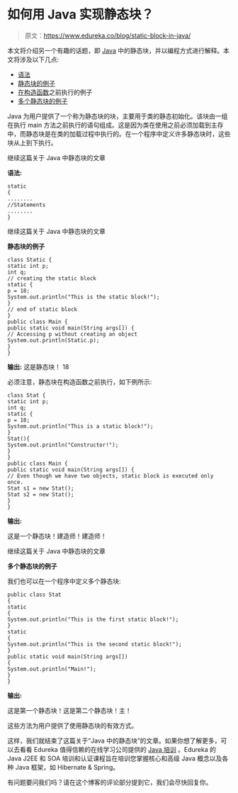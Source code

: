 # 如何用 Java 实现静态块？

> 原文：<https://www.edureka.co/blog/static-block-in-java/>

本文将介绍另一个有趣的话题，即 [Java](https://www.edureka.co/blog/java-tutorial/) 中的静态块，并以编程方式进行解释。本文将涉及以下几点:

*   [语法](#Syntax)
*   [静态块的例子](#ExampleofaStaticBlock)
*   [在构造函数](#ExampleExecutedbeforeConstructors)之前执行的例子
*   [多个静态块的例子](#ExampleofMultipleStaticBlocks)

Java 为用户提供了一个称为静态块的块，主要用于类的静态初始化。该块由一组在执行 main 方法之前执行的语句组成。这是因为类在使用之前必须加载到主存中，而静态块是在类的加载过程中执行的。在一个程序中定义许多静态块时，这些块从上到下执行。

继续这篇关于 Java 中静态块的文章

**语法:**

```
static
{
........
//Statements
........
}

```

继续这篇关于 Java 中静态块的文章

**静态块的例子**

```
class Static {
static int p;
int q;
// creating the static block
static {
p = 18;
System.out.println("This is the static block!");
}
// end of static block
}
public class Main {
public static void main(String args[]) {
// Accessing p without creating an object
System.out.println(Static.p);
}
}

```

**输出:** 这是静态块！ 18

必须注意，静态块在构造函数之前执行，如下例所示:

```
class Stat {
static int p;
int q;
static {
p = 18;
System.out.println("This is a static block!");
}
Stat(){
System.out.println("Constructor!");
}
}
public class Main {
public static void main(String args[]) {
// Even though we have two objects, static block is executed only once.
Stat s1 = new Stat();
Stat s2 = new Stat();
}
}

```

**输出:**

这是一个静态块！建造师！建造师！

继续这篇关于 Java 中静态块的文章

**多个静态块的例子**

我们也可以在一个程序中定义多个静态块:

```
public class Stat
{
static
{
System.out.println("This is the first static block!");
}
static
{
System.out.println("This is the second static block!");
}
public static void main(String args[])
{
System.out.println("Main!");
}
}

```

**输出:**

这是第一个静态块！这是第二个静态块！主！

这些方法为用户提供了使用静态块的有效方式。

这样，我们就结束了这篇关于“Java 中的静态块”的文章。如果你想了解更多，可以去看看 Edureka 值得信赖的在线学习公司提供的  [Java 培训](https://www.edureka.co/java-j2ee-soa-training) 。Edureka 的 Java J2EE 和 SOA 培训和认证课程旨在培训您掌握核心和高级 Java 概念以及各种 Java 框架，如 Hibernate & Spring。

有问题要问我们吗？请在这个博客的评论部分提到它，我们会尽快回复你。
